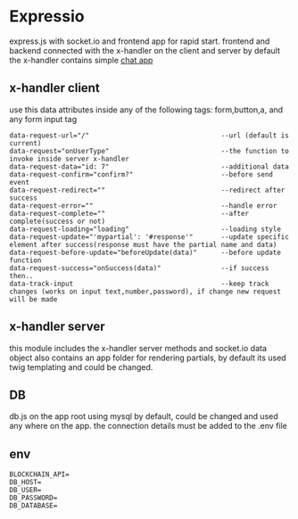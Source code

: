# Expressio 

express.js with socket.io and frontend app for rapid start.
frontend and backend connected with the x-handler on the client and server
by default the x-handler contains simple [chat app](https://expressio-chat.herokuapp.com/) 
## x-handler client
use this data attributes inside any of the following tags:
form,button,a, and any form input tag
 ```
data-request-url="/"                                 --url (default is current)
data-request="onUserType"                            --the function to invoke inside server x-handler
data-request-data="id: 7"                            --additional data
data-request-confirm="confirm?"                      --before send event
data-request-redirect=""                             --redirect after success
data-request-error=""                                --handle error
data-request-complete=""                             --after complete(success or not)
data-request-loading="loading"                       --loading style
data-request-update="'mypartial': '#response'"       --update specific element after success(response must have the partial name and data)
data-request-before-update="beforeUpdate(data)"      --before update function
data-request-success="onSuccess(data)"               --if success then..
data-track-input                                     --keep track changes (works on input text,number,password), if change new request will be made
 ```
 ## x-handler server
 this module includes the x-handler server methods and socket.io data object
 also contains an app folder for rendering partials, by default its used twig templating and could be changed.
## DB
db.js on the app root using mysql by default, could be changed and used any where on the app.
the connection details must be added to the .env file 
## env
```
BLOCKCHAIN_API=
DB_HOST=
DB_USER= 
DB_PASSWORD=
DB_DATABASE=
```
